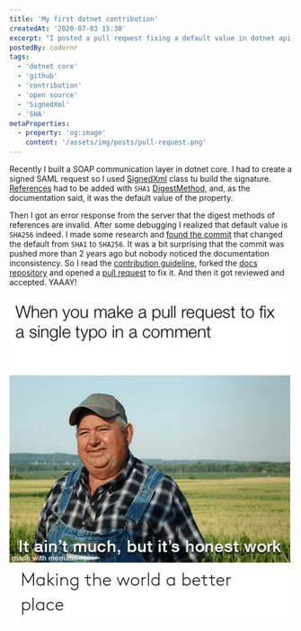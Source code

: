 ```yaml
---
title: 'My first dotnet contribution'
createdAt: '2020-07-03 15:30'
excerpt: "I posted a pull request fixing a default value in dotnet api docs and it got accepted and merged. It ain't much, but it's honest work."
postedBy: codernr
tags:
  - 'dotnet core'
  - 'github'
  - 'contribution'
  - 'open source'
  - 'SignedXml'
  - 'SHA'
metaProperties:
  - property: 'og:image'
    content: '/assets/img/posts/pull-request.png'
---
```


Recently I built a SOAP communication layer in dotnet core. I had to create a signed SAML request so I used [SignedXml](https://docs.microsoft.com/en-us/dotnet/api/system.security.cryptography.xml.signedxml) class tu build the signature. [References](https://docs.microsoft.com/en-us/dotnet/api/system.security.cryptography.xml.reference) had to be added with `SHA1` [DigestMethod](https://docs.microsoft.com/en-us/dotnet/api/system.security.cryptography.xml.reference.digestmethod), and, as the documentation said, it was the default value of the property.

Then I got an error response from the server that the digest methods of references are invalid. After some debugging I realized that default value is `SHA256` indeed. I made some research and [found the commit](https://github.com/dotnet/runtime/commit/f628235e536cf488f8c0356942ff8b949551fc62) that changed the default from `SHA1` to `SHA256`. It was a bit surprising that the commit was pushed more than 2 years ago but nobody noticed the documentation inconsistency. So I read the [contribution guideline](https://docs.microsoft.com/en-us/contribute/dotnet/dotnet-contribute), forked the [docs repository](https://github.com/dotnet/dotnet-api-docs) and opened a [pull request](https://github.com/dotnet/dotnet-api-docs/pull/4320) to fix it. And then it got reviewed and accepted. YAAAY!

<p class="text-center"><img src="/assets/img/posts/pull-request.png" alt="It ain't much, but it's honest work" class="img-fluid"></p>
